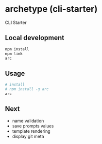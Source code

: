 # archetype (cli-starter)

CLI Starter

## Local development

```sh
npm install
npm link
arc
```

## Usage

```sh
# install
# npm install -g arc
arc
```

## Next

- name validation
- save prompts values
- template rendering
- display git meta
